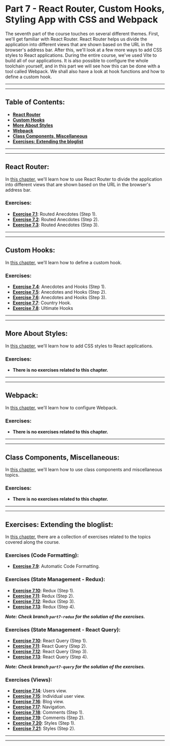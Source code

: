 # Part 7 - React Router, Custom Hooks, Styling App with CSS and Webpack

The seventh part of the course touches on several different themes. First, we'll get familiar with React Router. React Router helps us divide the application into different views that are shown based on the URL in the browser's address bar. After this, we'll look at a few more ways to add CSS styles to React applications. During the entire course, we've used Vite to build all of our applications. It is also possible to configure the whole toolchain yourself, and in this part we will see how this can be done with a tool called Webpack. We shall also have a look at hook functions and how to define a custom hook.

---
---

## Table of Contents:

- **[React Router](#react-router)**
- **[Custom Hooks](#custom-hooks)**
- **[More About Styles](#more-about-styles)**
- **[Webpack](#webpack)**
- **[Class Components, Miscellaneous](#class-components-miscellaneous)**
- **[Exercises: Extending the bloglist](#exercises-extending-the-bloglist)**

---
---

## React Router:

In [this chapter](https://fullstackopen.com/en/part7/react_router), we'll learn how to use React Router to divide the application into different views that are shown based on the URL in the browser's address bar.

### Exercises:

- **[Exercise 7.1](https://github.com/Jvlsc/FullStack-Course/blob/32cf0779592dca3ea1924442b011407ba2f61081/part7/anecdotes-routed/src/App.jsx)**: Routed Anecdotes (Step 1).
- **[Exercise 7.2](https://github.com/Jvlsc/FullStack-Course/blob/cb4d516f9f332ed344be4b55113ba3d3b7acc4e1/part7/anecdotes-routed/src/App.jsx)**: Routed Anecdotes (Step 2).
- **[Exercise 7.3](https://github.com/Jvlsc/FullStack-Course/blob/5c55f97aeb09e5f12b472a53c96caf73d5c355c0/part7/anecdotes-routed/src/App.jsx)**: Routed Anecdotes (Step 3).

---
---

## Custom Hooks:

In [this chapter](https://fullstackopen.com/en/part7/custom_hooks), we'll learn how to define a custom hook.

### Exercises:

- **[Exercise 7.4](https://github.com/Jvlsc/FullStack-Course/blob/18ff569674867b70dc0ab63dd1d82dbb04d38cb2/part7/anecdotes-routed/src/components/CreateNew.jsx)**: Anecdotes and Hooks (Step 1).
- **[Exercise 7.5](https://github.com/Jvlsc/FullStack-Course/blob/eb0c6a8f4e4630c5834b8f416a5be98d420dc554/part7/anecdotes-routed/src/components/CreateNew.jsx)**: Anecdotes and Hooks (Step 2).
- **[Exercise 7.6](https://github.com/Jvlsc/FullStack-Course/blob/eb0c6a8f4e4630c5834b8f416a5be98d420dc554/part7/anecdotes-routed/src/components/CreateNew.jsx)**: Anecdotes and Hooks (Step 3).
- **[Exercise 7.7](https://github.com/Jvlsc/FullStack-Course/blob/8545f0bf13cf027dd125e81d063c89f4f6109b67/part7/country-hook/src/App.jsx)**: Country Hook.
- **[Exercise 7.8](https://github.com/Jvlsc/FullStack-Course/blob/d1c7c084a6c319583c45b2b31debf8229b5d9680/part7/ultimate-hooks/src/App.jsx)**: Ultimate Hooks

---
---

## More About Styles:

In [this chapter](https://fullstackopen.com/en/part7/more_about_styles), we'll learn how to add CSS styles to React applications.

### Exercises:

- **There is no exercises related to this chapter.**

---
---

## Webpack:

In [this chapter](https://fullstackopen.com/en/part7/webpack), we'll learn how to configure Webpack.

### Exercises:

- **There is no exercises related to this chapter.**

---
---

## Class Components, Miscellaneous:

In [this chapter](https://fullstackopen.com/en/part7/class_components_miscellaneous), we'll learn how to use class components and miscellaneous topics.

### Exercises:

- **There is no exercises related to this chapter.**

---
---

## Exercises: Extending the bloglist:

In [this chapter](https://fullstackopen.com/en/part7/exercises_extending_the_bloglist), there are a collection of exercises related to the topics covered along the course.

### Exercises (Code Formatting):

- **[Exercise 7.9]()**: Automatic Code Formatting.


### Exercises (State Management - Redux):

- **[Exercise 7.10](https://github.com/Jvlsc/FullStack-Course/blob/c8541026e420e9f582a57ac0dad9fdd74bb08c51/part7/bloglist-ultimate/src/reducers/notificationReducer.js)**: Redux (Step 1).
- **[Exercise 7.11](https://github.com/Jvlsc/FullStack-Course/blob/c8541026e420e9f582a57ac0dad9fdd74bb08c51/part7/bloglist-ultimate/src/reducers/blogsReducer.js)**: Redux (Step 2).
- **[Exercise 7.12](https://github.com/Jvlsc/FullStack-Course/blob/c8541026e420e9f582a57ac0dad9fdd74bb08c51/part7/bloglist-ultimate/src/reducers/blogsReducer.js)**: Redux (Step 3).
- **[Exercise 7.13](https://github.com/Jvlsc/FullStack-Course/blob/c8541026e420e9f582a57ac0dad9fdd74bb08c51/part7/bloglist-ultimate/src/reducers/sessionReducer.js)**: Redux (Step 4).

***Note: Check branch `part7-redux` for the solution of the exercises.***

### Exercises (State Management - React Query):

- **[Exercise 7.10](https://github.com/Jvlsc/FullStack-Course/blob/20c00ea818ef4e4cb7bcfbadda7fdff9127b5d74/part7/bloglist-ultimate/src/contexts/NotificationContext.jsx)**: React Query (Step 1).
- **[Exercise 7.11](https://github.com/Jvlsc/FullStack-Course/blob/20c00ea818ef4e4cb7bcfbadda7fdff9127b5d74/part7/bloglist-ultimate/src/components/BlogForm.jsx)**: React Query (Step 2).
- **[Exercise 7.12](https://github.com/Jvlsc/FullStack-Course/blob/20c00ea818ef4e4cb7bcfbadda7fdff9127b5d74/part7/bloglist-ultimate/src/components/Blogs.jsx)**: React Query (Step 3).
- **[Exercise 7.13](https://github.com/Jvlsc/FullStack-Course/blob/20c00ea818ef4e4cb7bcfbadda7fdff9127b5d74/part7/bloglist-ultimate/src/contexts/SessionContext.jsx)**: React Query (Step 4).

***Note: Check branch `part7-query` for the solution of the exercises.***

### Exercises (Views):

- **[Exercise 7.14]()**: Users view.
- **[Exercise 7.15]()**: Individual user view.
- **[Exercise 7.16]()**: Blog view.
- **[Exercise 7.17]()**: Navigation.
- **[Exercise 7.18]()**: Comments (Step 1).
- **[Exercise 7.19]()**: Comments (Step 2).
- **[Exercise 7.20]()**: Styles (Step 1).
- **[Exercise 7.21]()**: Styles (Step 2).

---
---